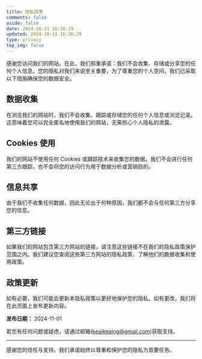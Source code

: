 ```yaml
---
title: 隐私政策
comments: false
aside: false
date: 2024-10-31 16:26:29
updated: 2024-10-31 16:26:29
type: privacy
top_img: false
---
```



感谢您访问我们的网站。在此，我们郑重承诺：我们不会收集、存储或分享您的任何个人信息。您的隐私对我们来说至关重要，为了尊重您的个人空间，我们已采取以下措施确保您的数据安全。

## 数据收集

在浏览我们的网站时，我们不会收集、跟踪或存储您的任何个人信息或浏览记录。这意味着您可以完全匿名地使用我们的网站，无需担心个人隐私的泄露。

## Cookies 使用

我们的网站不使用任何 Cookies 或跟踪技术来收集您的数据。我们不会进行任何第三方跟踪，也不会将您的访问行为用于数据分析或营销目的。

## 信息共享

由于我们不收集任何数据，因此无论出于何种原因，我们都不会与任何第三方分享您的信息。

## 第三方链接

如果我们的网站包含第三方网站的链接，请注意这些链接不在我们的隐私政策保护范围之内。我们建议您查阅这些第三方网站的隐私政策，了解他们的数据收集和使用政策。

## 政策更新

如有必要，我们可能会更新本隐私政策以更好地保护您的隐私。如有更改，我们将在此页面上发布更新内容。

**发布日期：** 2024-11-01

若您有任何问题或疑虑，请通过邮箱(<keaikeqing@gmail.com>)获取支持。

---

感谢您的信任与支持。我们承诺始终以尊重和保护您的隐私为首要任务。
